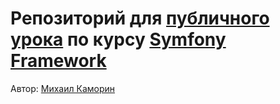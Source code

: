 # Репозиторий для [публичного урока](https://otus.ru/lessons/symfony/#event-5222) по курсу [Symfony Framework](https://otus.ru/lessons/symfony/)

Автор: [Михаил Каморин](mailto:m.v.kamorin@gmail.com)
